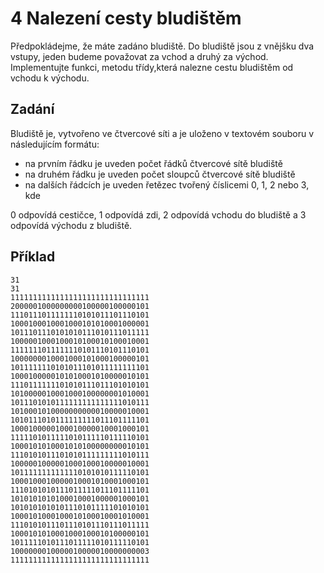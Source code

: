 # 4  Nalezení cesty bludištěm

Předpokládejme, že máte zadáno bludiště. Do bludiště jsou z vnějšku dva vstupy, jeden budeme považovat za vchod a druhý za východ. Implementujte funkci, metodu třídy,která nalezne cestu bludištěm od vchodu k východu.

## Zadání

Bludiště je, vytvořeno ve čtvercové síti a je uloženo v textovém souboru v následujícím formátu:
* na prvním řádku je uveden počet řádků čtvercové sítě bludiště
* na druhém řádku je uveden počet sloupců čtvercové sítě bludiště
* na dalších řádcích je uveden řetězec tvořený číslicemi 0, 1, 2 nebo 3, kde 

0  odpovídá cestičce, 1 odpovídá zdi, 2 odpovídá vchodu do bludiště a 3 odpovídá východu z bludiště.

## Příklad

```
31
31
1111111111111111111111111111111
2000001000000000100000100000101
1110111011111110101011101110101
1000100010001000101010001000001
1011101110101010111010111011111
1000001000100010100010100010001
1111111011111110101110101110101
1000000010001000101000100000101
1011111110101011101011111111101
1000100000101010001010000010101
1110111111101010111011101010101
1010000010001000100000001010001
1011101010111111111111111010111
1010001010000000000010000010001
1010111010111111111011101111101
1000100000100010000010001000101
1111101011111010111110111110101
1000101010001010100000000010101
1110101011101010111111111010111
1000001000001000100010000010001
1011111111111110101010111110101
1000100010000010001010001000101
1110101010111011111011101111101
1010101010100010001000001000101
1010101010101110101111101010101
1000101000100010100010001010001
1110101011101110101110111011111
1000101010001000100010100000101
1011111010111011111010111110101
1000000010000010000010000000003
1111111111111111111111111111111
```